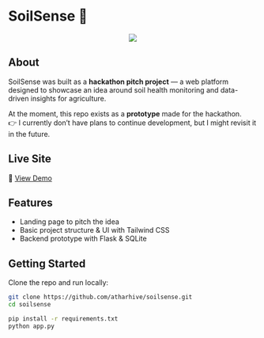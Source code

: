 # SoilSense 🌱

<p align="center">
  <!-- Tech Stack Logos -->
  <img src="https://skillicons.dev/icons?i=html,css,js,tailwind,python,flask,sqlite" />
</p>

## About  
SoilSense was built as a **hackathon pitch project** — a web platform designed to showcase an idea around soil health monitoring and data-driven insights for agriculture.  

At the moment, this repo exists as a **prototype** made for the hackathon.  
👉 I currently don’t have plans to continue development, but I might revisit it in the future.  

## Live Site  
🚀 [View Demo](https://yoursoilsense.vercel.app/)  

## Features  
- Landing page to pitch the idea  
- Basic project structure & UI with Tailwind CSS  
- Backend prototype with Flask & SQLite  

## Getting Started  
Clone the repo and run locally:  

```bash
git clone https://github.com/atharhive/soilsense.git
cd soilsense

pip install -r requirements.txt
python app.py
```
